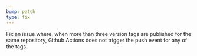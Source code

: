 ```yaml
---
bump: patch
type: fix
---
```


Fix an issue where, when more than three version tags are published for the same repository, Github Actions does not trigger the push event for any of the tags.
